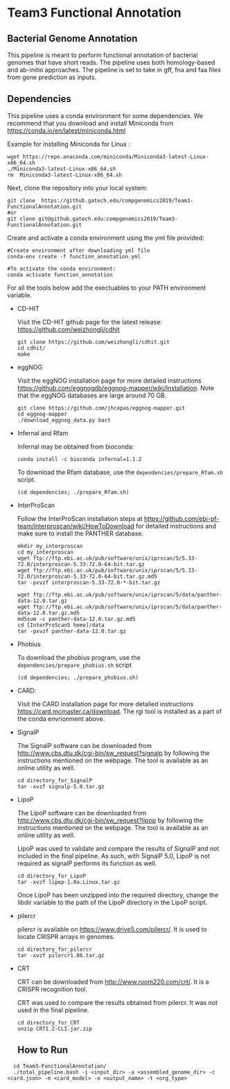 
# Team3 Functional Annotation

## Bacterial Genome Annotation
This pipeline is meant to perform functional annotation of bacterial genomes that have short reads. The pipeline uses both homology-based and ab-initio approaches. The pipeline is set to take in gff, fna and faa files from gene prediction as inputs.

## Dependencies
This pipeline uses a conda environment for some dependencies. 
We recommend that you download and install Miniconda from https://conda.io/en/latest/miniconda.html

Example for installing Miniconda for Linux :

```
wget https://repo.anaconda.com/miniconda/Miniconda3-latest-Linux-x86_64.sh
./Miniconda3-latest-Linux-x86_64.sh
rm  Miniconda3-latest-Linux-x86_64.sh
```
Next, clone the repository into your local system:

```
git clone  https://github.gatech.edu/compgenomics2019/Team3-FunctionalAnnotation.git
#or
git clone git@github.gatech.edu:compgenomics2019/Team3-FunctionalAnnotation.git
```
Create and activate a conda environment using the yml file provided:

```
#Create environment after downloading yml file
conda-env create -f function_annotation.yml

#To activate the conda environment:
conda activate function_annotation
```
For all the tools below add the exectuables to your PATH environment variable.
- CD-HIT

  Visit the CD-HIT github page for the latest release: https://github.com/weizhongli/cdhit

  ```
  git clone https://github.com/weizhongli/cdhit.git
  cd cdhit/
  make
  ```
  
- eggNOG

  Visit the eggNOG installation page for more detailed instructions https://github.com/eggnogdb/eggnog-mapper/wiki/Installation. Note that the eggNOG databases are large around 70 GB.

  ```
  git clone https://github.com/jhcepas/eggnog-mapper.git
  cd eggnog-mapper
  ./download_eggnog_data.py bact
  ```

- Infernal and Rfam

  Infernal may be obtained from bioconda:

  ```
  conda install -c bioconda infernal=1.1.2
  ```

  To download the Rfam database, use the `dependencies/prepare_Rfam.sh` script.

  ```
  (cd dependencies; ./prepare_Rfam.sh)
  ```

- InterProScan

  Follow the InterProScan installation steps at https://github.com/ebi-pf-team/interproscan/wiki/HowToDownload for detailed instructions and make sure to install the PANTHER database. 
  ```
  mkdir my_interproscan
  cd my_interproscan
  wget ftp://ftp.ebi.ac.uk/pub/software/unix/iprscan/5/5.33-72.0/interproscan-5.33-72.0-64-bit.tar.gz
  wget ftp://ftp.ebi.ac.uk/pub/software/unix/iprscan/5/5.33-72.0/interproscan-5.33-72.0-64-bit.tar.gz.md5
  tar -pxvzf interproscan-5.33-72.0-*-bit.tar.gz
  
  wget ftp://ftp.ebi.ac.uk/pub/software/unix/iprscan/5/data/panther-data-12.0.tar.gz
  wget ftp://ftp.ebi.ac.uk/pub/software/unix/iprscan/5/data/panther-data-12.0.tar.gz.md5
  md5sum -c panther-data-12.0.tar.gz.md5
  cd [InterProScan5 home]/data
  tar -pxvzf panther-data-12.0.tar.gz
  ```

- Phobius

  To download the phobius program, use the `dependencies/prepare_phobius.sh` script

  ```
  (cd dependencies; ./prepare_phobius.sh)
  ```
  
- CARD: 

  Visit the CARD installation page for more detailed instructions https://card.mcmaster.ca/download. 
  The rgi tool is installed as a part of the conda envrionment above.

- SignalP

  The SignalP software can be downloaded from http://www.cbs.dtu.dk/cgi-bin/sw_request?signalp by following the instructions mentioned on the webpage. The tool is available as an online utility as well.
  
  ```
  cd directory_for_SignalP
  tar -xvzf signalp-5.0.tar.gz
  ```
  
- LipoP

  The LipoP software can be downloaded from http://www.cbs.dtu.dk/cgi-bin/sw_request?lipop by following the instructions mentioned on the webpage. The tool is available as an online utility as well.
  
  LipoP was used to validate and compare the results of SignalP and not included in the final pipeline. As such, with SignalP 5.0, LipoP is not required as signalP performs its function as well.
  
  ```
  cd directory_for_LipoP
  tar -xvzf lipop-1.0a.Linux.tar.gz
  ```
  
  Once LipoP has been unzipped into the required directory, change the libdir variable to the path of the LipoP directory in the LipoP script.
  
- pilercr

  pilercr is available on https://www.drive5.com/pilercr/. It is used to locate CRISPR arrays in genomes.
  
  ```
  cd directory_for_pilercr
  tar -xvzf pilercr1.06.tar.gz
  ```
  
- CRT

  CRT can be downloaded from http://www.room220.com/crt/. It is a CRISPR recognition tool. 
  
  CRT was used to compare the results obtained from pilercr. It was not used in the final pipeline. 
  
  ```
  cd directory_for_CRT
  unzip CRT1.2-CLI.jar.zip
  ```
  ## How to Run
  
 ```
   cd Team3-FunctionalAnnotation/
   ./total_pipeline.bash -i <input_dir> -a <assembled_genome_dir> -c <card.json> -m <card_model> -o <output_name> -t <org_type>
 ```
